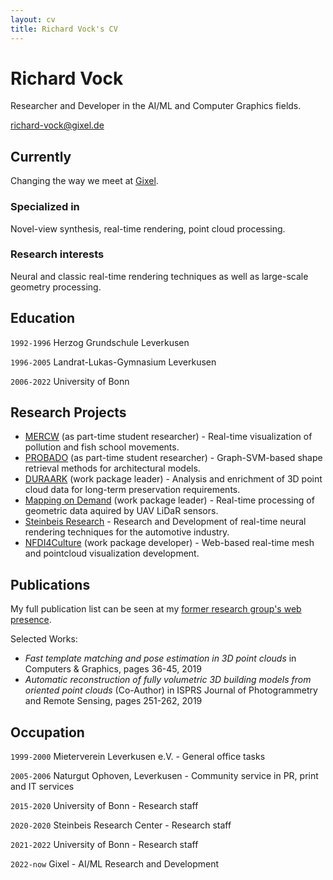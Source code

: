 ```yaml
---
layout: cv
title: Richard Vock's CV
---
```

# Richard Vock
Researcher and Developer in the AI/ML and Computer Graphics fields.

<div id="webaddress">
<a href="mailto:richard-vock@gixel.de">richard-vock@gixel.de</a>
</div>


## Currently

Changing the way we meet at [Gixel](gixel.de).

### Specialized in

Novel-view synthesis, real-time rendering, point cloud processing.


### Research interests

Neural and classic real-time rendering techniques as well as large-scale geometry processing.

## Education

`1992-1996`
Herzog Grundschule Leverkusen

`1996-2005`
Landrat-Lukas-Gymnasium Leverkusen

`2006-2022`
University of Bonn

## Research Projects

- [MERCW](https://cg.cs.uni-bonn.de/project/mercw) (as part-time student researcher) - Real-time visualization of pollution and fish school movements.
- [PROBADO](https://cg.cs.uni-bonn.de/project/probado) (as part-time student researcher) - Graph-SVM-based shape retrieval methods for architectural models.
- [DURAARK](https://cg.cs.uni-bonn.de/project/duraark) (work package leader) - Analysis and enrichment of 3D point cloud data for long-term preservation requirements.
- [Mapping on Demand](https://cg.cs.uni-bonn.de/project/mapping-on-demand) (work package leader) - Real-time processing of geometric data aquired by UAV LiDaR sensors.
- [Steinbeis Research](https://www.steinbeis.de/de/verbund/suche-im-steinbeis-verbund/detail.html?tx_z7suprofiles_detail%5Bprofile%5D=751&cHash=c48c25cff1311dcc70446d460982a27b) - Research and Development of real-time neural rendering techniques for the automotive industry.
- [NFDI4Culture](https://cg.cs.uni-bonn.de/project/nfdi4culture) (work package developer) - Web-based real-time mesh and pointcloud visualization development.

## Publications

My full publication list can be seen at my [former research group's web presence](https://cg.cs.uni-bonn.de/person/dipl-inform-richard-vock).

Selected Works:
- *Fast template matching and pose estimation in 3D point clouds* in Computers & Graphics, pages 36-45, 2019
- *Automatic reconstruction of fully volumetric 3D building models from oriented point clouds* (Co-Author) in ISPRS Journal of Photogrammetry and Remote Sensing, pages 251-262, 2019

## Occupation

`1999-2000`
Mieterverein Leverkusen e.V. - General office tasks

`2005-2006`
Naturgut Ophoven, Leverkusen - Community service in PR, print and IT services

`2015-2020`
University of Bonn - Research staff

`2020-2020`
Steinbeis Research Center - Research staff

`2021-2022`
University of Bonn - Research staff

`2022-now`
Gixel - AI/ML Research and Development

<!-- ### Footer

Last updated: Oct 2022 -->


